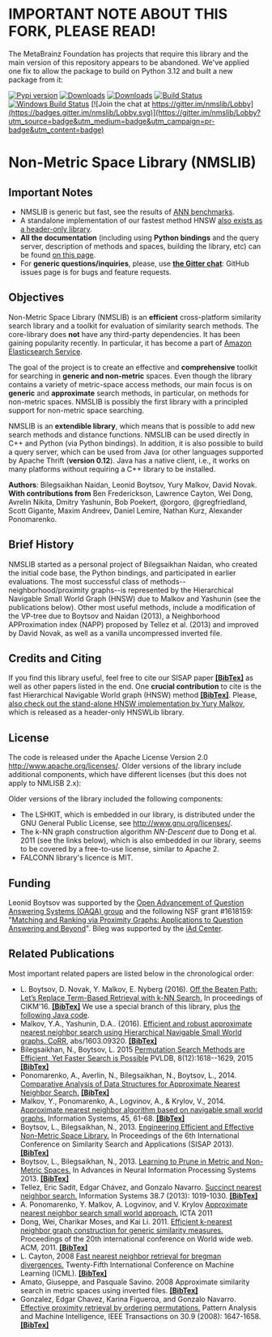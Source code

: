 # IMPORTANT NOTE ABOUT THIS FORK, PLEASE READ!

The MetaBrainz Foundation has projects that require this library and the main version of this repository
appears to be abandoned. We've applied one fix to allow the package to build on Python 3.12 and built
a new package from it: 

[![Pypi version](https://img.shields.io/pypi/v/nmslib.svg)](http://pypi.python.org/pypi/nmslib-metabrainz)
[![Downloads](https://pepy.tech/badge/nmslib)](https://pepy.tech/project/nmslib)
[![Downloads](https://pepy.tech/badge/nmslib/month)](https://pepy.tech/project/nmslib)
[![Build Status](https://app.travis-ci.com/nmslib/nmslib.svg?branch=master)](https://app.travis-ci.com/nmslib/nmslib)
[![Windows Build Status](https://ci.appveyor.com/api/projects/status/wd63b9doe7xco81t/branch/master?svg=true)](https://ci.appveyor.com/project/searchivarius/nmslib)
[![Join the chat at https://gitter.im/nmslib/Lobby](https://badges.gitter.im/nmslib/Lobby.svg)](https://gitter.im/nmslib/Lobby?utm_source=badge&utm_medium=badge&utm_campaign=pr-badge&utm_content=badge)

# Non-Metric Space Library (NMSLIB) 

## Important Notes

* NMSLIB is generic but fast, see the results of [ANN benchmarks](https://github.com/erikbern/ann-benchmarks).
* A standalone implementation of our fastest method HNSW [also exists as a header-only library](https://github.com/nmslib/hnswlib).
* **All the documentation** (including using **Python bindings** and the query server, description of methods and spaces, building the library, etc) can be found [on this page](/manual/README.md).
* For **generic questions/inquiries**, please, use [**the Gitter chat**](https://gitter.im/nmslib/Lobby?utm_source=badge&utm_medium=badge&utm_campaign=pr-badge&utm_content=badge): GitHub issues page is for bugs and feature requests.

## Objectives

Non-Metric Space Library (NMSLIB) is an **efficient** cross-platform similarity search library and a toolkit for evaluation of similarity search methods. The core-library does **not** have any third-party dependencies. It has been gaining popularity recently. In particular, it has become a part of [Amazon Elasticsearch Service](https://aws.amazon.com/about-aws/whats-new/2020/03/build-k-nearest-neighbor-similarity-search-engine-with-amazon-elasticsearch-service/).

The goal of the project is to create an effective and **comprehensive** toolkit for searching in **generic and non-metric** spaces.
Even though the library contains a variety of metric-space access methods,
our main focus is on **generic** and **approximate** search methods,
in particular, on methods for non-metric spaces.
NMSLIB is possibly the first library with a principled support for non-metric space searching.

NMSLIB is an **extendible library**, which means that is possible to add new search methods and distance functions. NMSLIB can be used directly in C++ and Python (via Python bindings). In addition, it is also possible to build a query server, which can be used from Java (or other languages supported by Apache Thrift (**version 0.12**). Java has a native client, i.e., it works on many platforms without requiring a C++ library to be installed.

**Authors**: Bilegsaikhan Naidan, Leonid Boytsov, Yury Malkov, David Novak. **With contributions from** Ben Frederickson, Lawrence Cayton, Wei Dong, Avrelin Nikita, Dmitry Yashunin, Bob Poekert, @orgoro, @gregfriedland, 
Scott Gigante, Maxim Andreev, Daniel Lemire, Nathan Kurz, Alexander Ponomarenko.

## Brief History

NMSLIB started as a personal project of Bilegsaikhan Naidan, who created the initial code base, the Python bindings,
and participated in earlier evaluations. 
The most successful class of methods--neighborhood/proximity graphs--is represented by the Hierarchical Navigable Small World Graph (HNSW) due to Malkov and Yashunin (see the publications below). Other most useful methods, include a modification of the VP-tree due to Boytsov and Naidan (2013), a Neighborhood APProximation index (NAPP) proposed by Tellez et al. (2013) and improved by David Novak, as well as a vanilla uncompressed inverted file.


## Credits and Citing

If you find this library useful, feel free to cite our SISAP paper [**[BibTex]**](http://dblp.uni-trier.de/rec/bibtex/conf/sisap/BoytsovN13) as well as other papers listed in the end. One **crucial contribution** to cite is the fast Hierarchical Navigable World graph (HNSW) method [**[BibTex]**](https://dblp.uni-trier.de/rec/bibtex/journals/corr/MalkovY16). Please, [also check out the stand-alone HNSW implementation by Yury Malkov](https://github.com/nmslib/hnswlib), which is released as a header-only HNSWLib library.

## License

The code is released under the Apache License Version 2.0 http://www.apache.org/licenses/. 
Older versions of the library include additional components, which have different licenses (but this does not apply to NMLISB 2.x):

Older versions of the library included the following components:
* The LSHKIT, which is embedded in our library, is distributed under the GNU General Public License, see http://www.gnu.org/licenses/. 
* The k-NN graph construction algorithm *NN-Descent* due to Dong et al. 2011 (see the links below), which is also embedded in our library, seems to be covered by a free-to-use license, similar to Apache 2.
* FALCONN library's licence is MIT.

## Funding

Leonid Boytsov was supported by the [Open Advancement of Question Answering Systems (OAQA) group](https://github.com/oaqa) and the following NSF grant #1618159: "[Matching and Ranking via Proximity Graphs: Applications to Question Answering and Beyond](https://www.nsf.gov/awardsearch/showAward?AWD_ID=1618159&HistoricalAwards=false)". Bileg was supported by the [iAd Center](https://web.archive.org/web/20160306011711/http://www.iad-center.com/).

## Related Publications

Most important related papers are listed below in the chronological order: 
* L. Boytsov, D. Novak, Y. Malkov, E. Nyberg  (2016). [Off the Beaten Path: Let’s Replace Term-Based Retrieval
with k-NN Search.](http://boytsov.info/pubs/cikm2016.pdf) In proceedings of CIKM'16. [**[BibTex]**](http://dblp.uni-trier.de/rec/bibtex/conf/cikm/BoytsovNMN16) We use a special branch of this library, plus [the following Java code](https://github.com/oaqa/knn4qa/tree/cikm2016).
* Malkov, Y.A., Yashunin, D.A.. (2016). [Efficient and robust approximate nearest neighbor search using Hierarchical Navigable Small World graphs. CoRR](http://arxiv.org/abs/1603.09320), abs/1603.09320. [**[BibTex]**](http://adsabs.harvard.edu/cgi-bin/nph-bib_query?bibcode=2016arXiv160309320M&data_type=BIBTEX&db_key=PRE&nocookieset=1)
* Bilegsaikhan, N., Boytsov, L. 2015 [Permutation Search Methods are Efficient, Yet Faster Search is Possible](http://boytsov.info/pubs/p2332-naidan-arxiv.pdf) PVLDB, 8(12):1618--1629, 2015 [**[BibTex]**](http://dblp.uni-trier.de/rec/bibtex/journals/corr/NaidanBN15)
* Ponomarenko, A., Averlin, N., Bilegsaikhan, N., Boytsov, L., 2014. [Comparative Analysis of Data Structures for Approximate Nearest Neighbor Search.](http://boytsov.info/pubs/da2014.pdf) [**[BibTex]**](http://scholar.google.com/scholar.bib?q=info:yOjNiT2Ql4AJ:scholar.google.com/&output=citation&hl=en&ct=citation&cd=0)
* Malkov, Y., Ponomarenko, A., Logvinov, A., & Krylov, V., 2014. [Approximate nearest neighbor algorithm based on navigable small world graphs.](http://www.sciencedirect.com/science/article/pii/S0306437913001300) Information Systems, 45, 61-68. [**[BibTex]**](http://dblp.uni-trier.de/rec/bibtex/journals/is/MalkovPLK14)
* Boytsov, L., Bilegsaikhan, N., 2013. [Engineering Efficient and Effective Non-Metric Space Library.](http://boytsov.info/pubs/sisap2013.pdf)   In Proceedings of the 6th International Conference on Similarity Search and Applications (SISAP 2013). [**[BibTex]**](http://dblp.uni-trier.de/rec/bibtex/conf/sisap/BoytsovN13)  
* Boytsov, L., Bilegsaikhan, N., 2013. [Learning to Prune in Metric and Non-Metric Spaces.](http://boytsov.info/pubs/nips2013.pdf)   In Advances in Neural Information Processing Systems 2013. [**[BibTex]**](http://dblp.uni-trier.de/rec/bibtex/conf/nips/BoytsovN13)
* Tellez, Eric Sadit, Edgar Chávez, and Gonzalo Navarro. [Succinct nearest neighbor search.](http://www.dcc.uchile.cl/~gnavarro/ps/is12.pdf) Information Systems 38.7 (2013): 1019-1030. [**[BibTex]**](http://dblp.uni-trier.de/rec/bibtex/journals/is/TellezCN13)
* A. Ponomarenko, Y. Malkov, A. Logvinov, and V. Krylov  [Approximate nearest
neighbor search small world approach.](http://www.iiis.org/CDs2011/CD2011IDI/ICTA_2011/Abstract.asp?myurl=CT175ON.pdf) ICTA 2011 
* Dong, Wei, Charikar Moses, and Kai Li. 2011. [Efficient k-nearest neighbor graph construction for generic similarity measures.](http://wwwconference.org/proceedings/www2011/proceedings/p577.pdf) Proceedings of the 20th international conference on World wide web. ACM, 2011.
[**[BibTex]**](http://dblp.uni-trier.de/rec/bibtex/conf/mir/DongWCL12)
* L. Cayton, 2008 [Fast nearest neighbor retrieval for bregman divergences.](http://lcayton.com/bbtree.pdf) Twenty-Fifth International Conference on Machine Learning (ICML). [**[BibTex]**](http://dblp.uni-trier.de/rec/bibtex/conf/icml/Cayton08)
* Amato, Giuseppe, and Pasquale Savino. 2008 Approximate similarity search in metric spaces using inverted files. [**[BibTex]**](http://dblp.uni-trier.de/rec/bibtex/conf/infoscale/AmatoS08)
* Gonzalez, Edgar Chavez, Karina Figueroa, and Gonzalo Navarro. [Effective proximity retrieval by ordering permutations.](http://www.dcc.uchile.cl/~gnavarro/ps/tpami07.pdf) Pattern Analysis and Machine Intelligence, IEEE Transactions on 30.9 (2008): 1647-1658. [**[BibTex]**](http://dblp.uni-trier.de/rec/bibtex/journals/pami/ChavezFN08)

